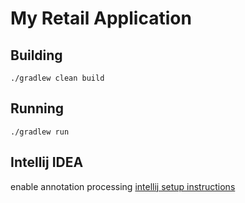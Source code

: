 # My Retail Application

## Building
```$sh
./gradlew clean build
```

## Running
```$sh
./gradlew run
```

## Intellij IDEA
enable annotation processing [intellij setup instructions](https://guides.micronaut.io/creating-your-first-micronaut-app-kotlin/guide/index.html)